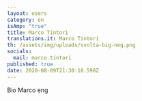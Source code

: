 ```yaml
---
layout: users
category: en
isAmp: "true"
title: Marco Tintori
translations.it: Marco Tintori
th: /assets/img/uploads/svolta-big-neg.png
socials:
  mail: marco.tintori
published: true
date: 2020-08-09T21:30:18.598Z
---
```

Bio Marco eng